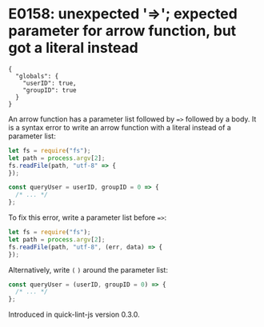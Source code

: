 # E0158: unexpected '=>'; expected parameter for arrow function, but got a literal instead

```config-for-examples
{
  "globals": {
    "userID": true,
    "groupID": true
  }
}
```

An arrow function has a parameter list followed by `=>` followed by a body. It
is a syntax error to write an arrow function with a literal instead of a
parameter list:

```javascript
let fs = require("fs");
let path = process.argv[2];
fs.readFile(path, "utf-8" => {
});

const queryUser = userID, groupID = 0 => {
  /* ... */
};
```

To fix this error, write a parameter list before `=>`:

```javascript
let fs = require("fs");
let path = process.argv[2];
fs.readFile(path, "utf-8", (err, data) => {
});
```

Alternatively, write `(` `)` around the parameter list:

```javascript
const queryUser = (userID, groupID = 0) => {
  /* ... */
};
```

Introduced in quick-lint-js version 0.3.0.

